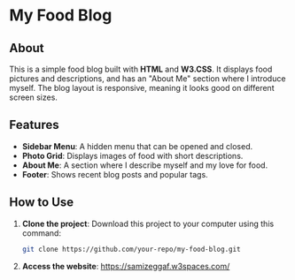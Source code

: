 # My Food Blog

## About
This is a simple food blog built with **HTML** and **W3.CSS**. It displays food pictures and descriptions, and has an "About Me" section where I introduce myself. The blog layout is responsive, meaning it looks good on different screen sizes.

## Features
- **Sidebar Menu**: A hidden menu that can be opened and closed.
- **Photo Grid**: Displays images of food with short descriptions.
- **About Me**: A section where I describe myself and my love for food.
- **Footer**: Shows recent blog posts and popular tags.

## How to Use
1. **Clone the project**: 
   Download this project to your computer using this command:
   ```bash
   git clone https://github.com/your-repo/my-food-blog.git
2. **Access the website**: 
   https://samizeggaf.w3spaces.com/
